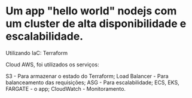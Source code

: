 # Um app "hello world" nodejs com um cluster de alta disponibilidade e escalabilidade. 

Utilizando IaC:
Terraform

Cloud AWS, foi utilizados os serviços:

S3 - Para armazenar o estado do Terraform;
Load Balancer - Para balanceamento das requisições;
ASG - Para escalabilidade;
ECS, EKS, FARGATE - o app;
CloudWatch - Monitoramento.
